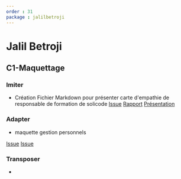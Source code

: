 ```yaml
---
order : 31
package : jalilbetroji
---
```


# Jalil Betroji

## C1-Maquettage

### Imiter

- Création Fichier Markdown pour présenter carte d'empathie de responsable de formation de solicode
[Issue](https://github.com/solicoders/gestion-personnels/issues/20)
[Rapport](https://solicoders.github.io/gestion-personnels/empathie-chef-de-formation/rapport.html)
[Présentation](https://solicoders.github.io/gestion-personnels/empathie-chef-de-formation/presentation.html#/1)

### Adapter

- maquette gestion personnels

[Issue](https://github.com/solicoders/gestion-personnels/issues/30)
[Issue](https://github.com/solicoders/gestion-personnels/tree/30-maquette-personnels)

### Transposer

-
